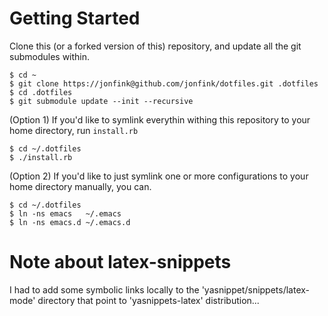 # Getting Started

Clone this (or a forked version of this) repository, and update all the git submodules within.

    $ cd ~
    $ git clone https://jonfink@github.com/jonfink/dotfiles.git .dotfiles
    $ cd .dotfiles
    $ git submodule update --init --recursive

(Option 1) If you'd like to symlink everythin withing this repository to your home directory, run `install.rb`

    $ cd ~/.dotfiles
    $ ./install.rb

(Option 2) If you'd like to just symlink one or more configurations to your home directory manually, you can.

    $ cd ~/.dotfiles
    $ ln -ns emacs   ~/.emacs
    $ ln -ns emacs.d ~/.emacs.d

# Note about latex-snippets

I had to add some symbolic links locally to the 'yasnippet/snippets/latex-mode' directory that point to 'yasnippets-latex' distribution...
